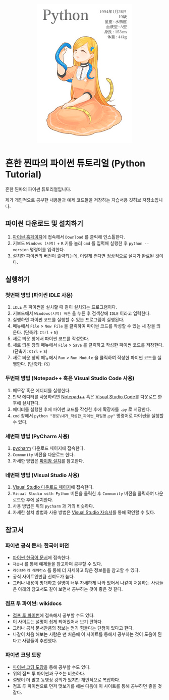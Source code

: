 <div align='center'>
  <img alt='python' src="/image/python.png">
</div>

# 흔한 찐따의 파이썬 튜토리얼 (Python Tutorial)
흔한 찐따의 파이썬 튜토리얼입니다.

제가 개인적으로 공부한 내용들과 예제 코드들을 저장하는 자습서용 깃허브 저장소입니다.

## 파이썬 다운로드 및 설치하기
1. [파이썬 홈페이지](https://www.python.org/)에 접속해서 `Download` 를 클릭해 인스톨한다.
2. 키보드 `Windows (시작)` + `R` 키를 눌러 `cmd` 를 입력해 실행한 후 `python --version` 명령어를 입력한다.
3. 설치한 파이썬의 버전이 출력되는데, 이렇게 뜬다면 정상적으로 설치가 완료된 것이다.

## 실행하기

### 첫번째 방법 (파이썬 IDLE 사용)
1. `IDLE` 은 파이썬을 설치할 때 같이 설치되는 프로그램이다.
2. 키보드에서 `Windows(시작) 버튼` 을 누른 후 검색창에 `IDLE` 이라고 입력한다.
3. 실행하면 파이썬 코드를 실행할 수 있는 프로그램이 실행된다.
4. 메뉴에서 `File` > `New File` 을 클릭하여 파이썬 코드를 작성할 수 있는 새 창을 띄운다. (단축키: `Ctrl` + `N`)
5. 새로 띄운 창에서 파이썬 코드를 작성한다.
6. 새로 띄운 창의 메뉴에서 `File` > `Save` 를 클릭하고 작성한 파이썬 코드를 저장한다. (단축키: `Ctrl` + `S`)
7. 새로 띄운 창의 메뉴에서 `Run` > `Run Module` 을 클릭하여 작성한 파이썬 코드를 실행한다. (단축키: `F5`)

### 두번째 방법 (Notepad++ 혹은 Visual Studio Code 사용)
1. 메모장 혹은 에디터를 실행한다.
2. 만약 에디터를 사용하려면 [Notepad++](https://notepad-plus-plus.org/downloads/) 혹은 [Visual Studio Code](https://code.visualstudio.com/download)를 다운로드 한 후에 설치한다.
3. 에디터를 실행한 후에 파이썬 코드를 작성한 후에 확장자를 `.py` 로 저장한다.
4. `cmd` 창에서 `python "경로\내가_작성한_파이썬_파일명.py"` 명령어로 파이썬을 실행할 수 있다.

### 세번째 방법 (PyCharm 사용)
1. [pycharm](https://www.jetbrains.com/ko-kr/pycharm/download/#section=windows) 다운로드 페이지에 접속한다.
2. `Community` 버전을 다운로드 한다.
3. 자세한 방법은 [파이참 설치](https://wikidocs.net/21953)를 참고한다.

### 네번째 방법 (Visual Studio 사용)
1. [Visual Studio 다운로드 페이지](https://visualstudio.microsoft.com/ko/vs/features/python/)에 접속한다.
2. `Visual Studio with Python` 버튼을 클릭한 후 `Community` 버전을 클릭하여 다운로드한 후에 설치한다.
3. 사용 방법은 위의 `pycharm` 과 거의 비슷하다.
4. 자세한 설치 방법과 사용 방법은 [Visual Studio 자습서](https://docs.microsoft.com/ko-kr/visualstudio/python/tutorial-working-with-python-in-visual-studio-step-00-installation?view=vs-2022)를 통해 확인할 수 있다.

## 참고서

### 파이썬 공식 문서: 한국어 버전
- [파이썬 한국어 문서](https://docs.python.org/ko/3/)에 접속한다.
- `자습서` 를 통해 예제들을 참고하며 공부할 수 있다.
- `라이브러리 래퍼런스` 를 통해 더 자세하고 많은 정보들을 참고할 수 있다.
- 공식 사이트인만큼 신뢰도가 높다.
- 그러나 내용이 방대하고 설명이 너무 자세하게 나와 있어서 나같이 처음하는 사람들은 아래의 참고서도 같이 보면서 공부하는 것이 좋은 것 같다.

### 점프 투 파이썬: wikidocs
- [점프 투 파이썬](https://wikidocs.net/book/1)에 접속해서 공부할 수도 있다.
- 이 사이트는 설명이 쉽게 되어있어서 보기 편하다.
- 그러나 공식 문서만큼의 정보는 얻기 힘들다는 단점이 있다고 한다.
- 나같이 처음 해보는 사람은 맨 처음에 이 사이트를 통해서 공부하는 것이 도움이 된다고 사람들이 추천했다.

### 파이썬 코딩 도장
- [파이썬 코딩 도장](https://dojang.io/course/view.php?id=7)을 통해 공부할 수도 있다.
- 위의 점프 투 파이썬과 구조는 비슷하다.
- 설명이 더 많고 동영상 강의가 있지만 개인적으로 복잡하다.
- 점프 투 파이썬으로 먼저 맛보기를 해본 다음에 이 사이트를 통해 공부하면 좋을 것 같다.
